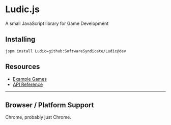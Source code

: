 # Ludic.js 
A small JavaScript library for Game Development


## Installing
`jspm install Ludic=github:SoftwareSyndicate/Ludic@dev`

## Resources

* [Example Games](/SoftwareSyndicate/Ludic/wiki/ExampleGames)
* [API Reference](https://github.com/SoftwareSyndicate/Ludic/wiki/API-Reference)

***

## Browser / Platform Support

Chrome, probably just Chrome. 
